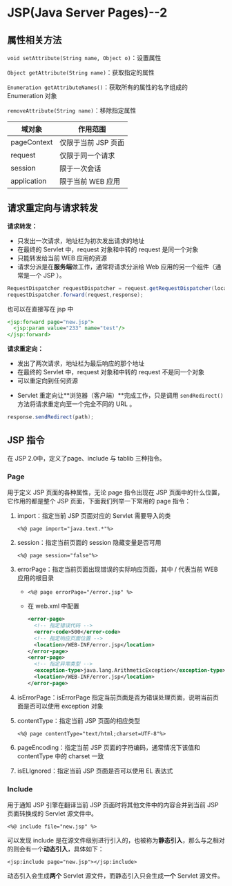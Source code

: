 # JSP(Java Server Pages)--2

## 属性相关方法

`void setAttribute(String name, Object o)`：设置属性

`Object getAttribute(String name)`：获取指定的属性

`Enumeration getAttributeNames()`：获取所有的属性的名字组成的 Enumeration 对象

`removeAttribute(String name)`：移除指定属性

| 域对象         | 作用范围         |
| ----------- | ------------ |
| pageContext | 仅限于当前 JSP 页面 |
| request     | 仅限于同一个请求     |
| session     | 限于一次会话       |
| application | 限于当前 WEB 应用  |

## 请求重定向与请求转发

**请求转发：** 

+ 只发出一次请求，地址栏为初次发出请求的地址
+ 在最终的 Servlet 中，request 对象和中转的 request 是同一个对象
+ 只能转发给当前 WEB 应用的资源
+ 请求分派是在**服务端**做工作，通常将请求分派给 Web 应用的另一个组件（通常是一个 JSP ）。

```java
RequestDispatcher requestDispatcher = request.getRequestDispatcher(location);
requestDispatcher.forward(request,response);
```

也可以在直接写在 jsp 中

```jsp
<jsp:forward page="new.jsp">
  <jsp:param value="233" name="test"/>
</jsp:forward>
```



**请求重定向：** 

+ 发出了两次请求，地址栏为最后响应的那个地址
+ 在最终的 Servlet 中，request 对象和中转的 request 不是同一个对象
+ 可以重定向到任何资源



- Servlet 重定向让**浏览器（客户端）**完成工作，只是调用 `sendRedirect()` 方法将请求重定向至一个完全不同的 URL 。

```java
response.sendRedirect(path);
```

## JSP 指令

在 JSP 2.0中，定义了page、include 与 tablib 三种指令。

### Page

用于定义 JSP 页面的各种属性，无论 page 指令出现在 JSP 页面中的什么位置，它作用的都是整个 JSP 页面，下面我们列举一下常用的 page 指令：

1. import：指定当前 JSP 页面对应的 Servlet 需要导入的类

   `<%@ page import="java.text.*"%>`

2. session：指定当前页面的 session 隐藏变量是否可用 

   `<%@ page session="false"%>`

3. errorPage：指定当前页面出现错误的实际响应页面，其中 / 代表当前 WEB 应用的根目录

   + `<%@ page errorPage="/error.jsp" %>`

   + 在 web.xml 中配置

     ```xml
     <error-page>
       <!-- 指定错误代码 -->
       <error-code>500</error-code>
       <!-- 指定响应页面位置 -->
       <location>/WEB-INF/error.jsp</location>
     </error-page>
     <error-page>
       <!-- 指定异常类型 -->
       <exception-type>java.lang.ArithmeticException</exception-type>
       <location>/WEB-INF/error.jsp</location>
     </error-page>
     ```

4. isErrorPage：isErrorPage 指定当前页面是否为错误处理页面，说明当前页面是否可以使用 exception 对象

5. contentType：指定当前 JSP 页面的相应类型

   `<%@ page contentType="text/html;charset=UTF-8"%>`

6. pageEncoding：指定当前 JSP 页面的字符编码，通常情况下该值和 contentType 中的 charset 一致

7. isELIgnored：指定当前 JSP 页面是否可以使用 EL 表达式


### Include

用于通知 JSP 引擎在翻译当前 JSP 页面时将其他文件中的内容合并到当前 JSP 页面转换成的 Servlet 源文件中。

`<%@ include file="new.jsp" %>`

可以发现 include 是在源文件级别进行引入的，也被称为**静态引入**，那么与之相对的则会有一个**动态引入**，具体如下：

`<jsp:include page="new.jsp"></jsp:include>`

动态引入会生成**两个** Servlet 源文件，而静态引入只会生成**一个** Servlet 源文件。